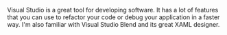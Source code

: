  Visual Studio is a great tool for developing software. It has a lot of features that you can use to refactor your code or debug your application in a faster way. I'm also familiar with Visual Studio Blend and its great XAML designer. 